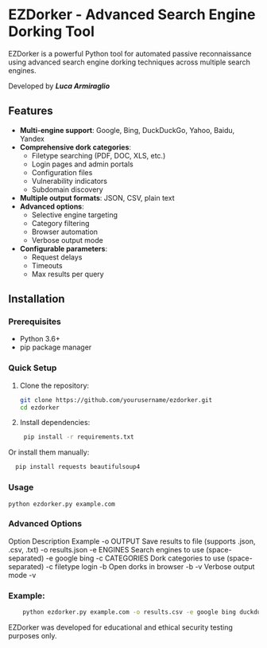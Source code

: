 # EZDorker - Advanced Search Engine Dorking Tool

EZDorker is a powerful Python tool for automated passive reconnaissance using advanced search engine dorking techniques across multiple search engines.

Developed by ***Luca Armiraglio***

## Features

- **Multi-engine support**: Google, Bing, DuckDuckGo, Yahoo, Baidu, Yandex
- **Comprehensive dork categories**:
  - Filetype searching (PDF, DOC, XLS, etc.)
  - Login pages and admin portals
  - Configuration files
  - Vulnerability indicators
  - Subdomain discovery
- **Multiple output formats**: JSON, CSV, plain text
- **Advanced options**:
  - Selective engine targeting
  - Category filtering
  - Browser automation
  - Verbose output mode
- **Configurable parameters**:
  - Request delays
  - Timeouts
  - Max results per query

## Installation

### Prerequisites

- Python 3.6+
- pip package manager

### Quick Setup

1. Clone the repository:
   ```bash
   git clone https://github.com/yourusername/ezdorker.git
   cd ezdorker


2. Install dependencies:
   ```bash
    pip install -r requirements.txt
Or install them manually:   
  ```bash
    pip install requests beautifulsoup4
  ```

### Usage
    python ezdorker.py example.com

### Advanced Options
Option	Description	Example
-o OUTPUT	Save results to file (supports .json, .csv, .txt)	-o results.json
-e ENGINES	Search engines to use (space-separated)	-e google bing
-c CATEGORIES	Dork categories to use (space-separated)	-c filetype login
-b	Open dorks in browser	-b
-v	Verbose output mode	-v

### Example:
```bash
    python ezdorker.py example.com -o results.csv -e google bing duckduckgo -c filetype config -v
```

EZDorker was developed for educational and ethical security testing purposes only.

